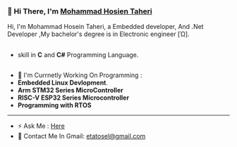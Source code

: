 ### 👋 Hi There, I'm [Mohammad Hosien Taheri](https://github.com/hardphoenix) 

Hi, I'm Mohammad Hosein Taheri, a Embedded developer, And .Net Developer ,My bachelor's degree is in Electronic engineer [Ώ].

##
-  skill in **C**  and **C#** Programming Language.

##

- 🔭 I'm Currnetly Working On Programming : 
- **Embedded Linux Devlopment**.
- **Arm STM32 Series MicroController**
- **RISC-V ESP32 Series Microcontroller**
- **Programming with RTOS**


-------------------
- ⚡ Ask Me : [Here](https://github.com/hardphoenix/hardphoenix/issues/1)
- 🔗 Contact Me In Gmail: [etatosel@gmail.com](etatosel@gmail.com)


